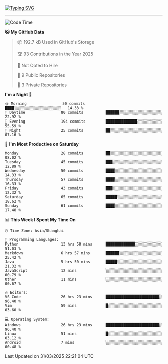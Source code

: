 <a href="https://git.io/typing-svg"><img src="https://readme-typing-svg.demolab.com?font=Jersey+10&size=33&pause=1000&color=0077B8&vCenter=true&width=429&height=46&lines=TALK+LESS,+SMILE+MORE." alt="Typing SVG" /></a>

---

<!--START_SECTION:waka-->
![Code Time](http://img.shields.io/badge/Code%20Time-263%20hrs%205%20mins-blue)

**🐱 My GitHub Data** 

> 📦 192.7 kB Used in GitHub's Storage 
 > 
> 🏆 93 Contributions in the Year 2025
 > 
> 🚫 Not Opted to Hire
 > 
> 📜 9 Public Repositories 
 > 
> 🔑 3 Private Repositories 
 > 
**I'm a Night 🦉** 

```text
🌞 Morning                50 commits          ████░░░░░░░░░░░░░░░░░░░░░   14.33 % 
🌆 Daytime                80 commits          ██████░░░░░░░░░░░░░░░░░░░   22.92 % 
🌃 Evening                194 commits         ██████████████░░░░░░░░░░░   55.59 % 
🌙 Night                  25 commits          ██░░░░░░░░░░░░░░░░░░░░░░░   07.16 % 
```
📅 **I'm Most Productive on Saturday** 

```text
Monday                   28 commits          ██░░░░░░░░░░░░░░░░░░░░░░░   08.02 % 
Tuesday                  45 commits          ███░░░░░░░░░░░░░░░░░░░░░░   12.89 % 
Wednesday                50 commits          ████░░░░░░░░░░░░░░░░░░░░░   14.33 % 
Thursday                 57 commits          ████░░░░░░░░░░░░░░░░░░░░░   16.33 % 
Friday                   43 commits          ███░░░░░░░░░░░░░░░░░░░░░░   12.32 % 
Saturday                 65 commits          █████░░░░░░░░░░░░░░░░░░░░   18.62 % 
Sunday                   61 commits          ████░░░░░░░░░░░░░░░░░░░░░   17.48 % 
```


📊 **This Week I Spent My Time On** 

```text
🕑︎ Time Zone: Asia/Shanghai

💬 Programming Languages: 
Python                   13 hrs 58 mins      █████████████░░░░░░░░░░░░   51.03 % 
Markdown                 6 hrs 57 mins       ██████░░░░░░░░░░░░░░░░░░░   25.42 % 
Java                     5 hrs 50 mins       █████░░░░░░░░░░░░░░░░░░░░   21.32 % 
JavaScript               12 mins             ░░░░░░░░░░░░░░░░░░░░░░░░░   00.79 % 
Other                    11 mins             ░░░░░░░░░░░░░░░░░░░░░░░░░   00.67 % 

🔥 Editors: 
VS Code                  26 hrs 23 mins      ████████████████████████░   96.40 % 
Vim                      59 mins             █░░░░░░░░░░░░░░░░░░░░░░░░   03.60 % 

💻 Operating System: 
Windows                  26 hrs 23 mins      ████████████████████████░   96.40 % 
Linux                    51 mins             █░░░░░░░░░░░░░░░░░░░░░░░░   03.12 % 
Android                  7 mins              ░░░░░░░░░░░░░░░░░░░░░░░░░   00.48 % 
```


 Last Updated on 31/03/2025 22:21:04 UTC
<!--END_SECTION:waka-->
